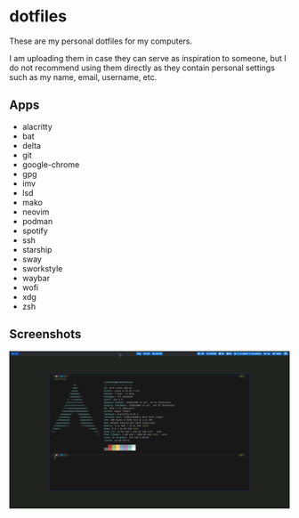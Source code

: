 # dotfiles

These are my personal dotfiles for my computers.

I am uploading them in case they can serve as inspiration to someone, but I do not recommend using them directly as they contain personal settings such as my name, email, username, etc.


## Apps

- alacritty
- bat
- delta
- git
- google-chrome
- gpg
- imv
- lsd
- mako
- neovim
- podman
- spotify
- ssh
- starship
- sway
- sworkstyle
- waybar
- wofi
- xdg
- zsh


## Screenshots

![Screenshot](screenshot.png)
